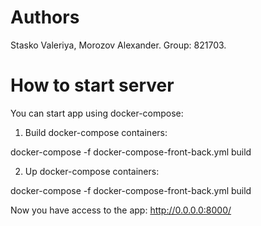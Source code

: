 # Authors

Stasko Valeriya, Morozov Alexander. Group: 821703.

# How to start server

You can start app using docker-compose:

1. Build docker-compose containers:

docker-compose -f docker-compose-front-back.yml build

2. Up docker-compose containers:

docker-compose -f docker-compose-front-back.yml build

Now you have access to the app: http://0.0.0.0:8000/
